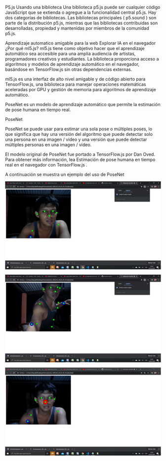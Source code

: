 P5.js
Usando una biblioteca
Una biblioteca p5.js puede ser cualquier código JavaScript que se extienda o agregue a la funcionalidad central p5.js. Hay dos categorías de bibliotecas. Las bibliotecas principales ( p5.sound ) son parte de la distribución p5.js, mientras que las bibliotecas contribuidas son desarrolladas, propiedad y mantenidas por miembros de la comunidad p5.js.

Aprendizaje automatico amigable para la web
Explorar IA en el navegador 
¿Por qué ml5.js?
ml5.js tiene como objetivo hacer que el aprendizaje automático sea accesible para una amplia audiencia de artistas, programadores creativos y estudiantes. La biblioteca proporciona acceso a algoritmos y modelos de aprendizaje automático en el navegador, basándose en TensorFlow.js sin otras dependencias externas.

ml5.js es una interfaz de alto nivel amigable y de código abierto para TensorFlow.js, una biblioteca para manejar operaciones matemáticas aceleradas por GPU y gestión de memoria para algoritmos de aprendizaje automático.

PoseNet es un modelo de aprendizaje automático que permite la estimación de pose humana en tiempo real.

PoseNet

PoseNet se puede usar para estimar una sola pose o múltiples poses, lo que significa que hay una versión del algoritmo que puede detectar solo una persona en una imagen / video y una versión que puede detectar múltiples personas en una imagen / video.

El modelo original de PoseNet fue portado a TensorFlow.js por Dan Oved. Para obtener más información, lea Estimación de pose humana en tiempo real en el navegador con TensorFlow.js .

A continuación se muestra un ejemplo del uso de PoseNet


[![UsandoPoseNet](/Imagen/imagen1.png)](/Imagen/imagen1.png)

[![UsandoPoseNet](/Imagen/imagen2.png)](/Imagen/imagen2.png)

[![UsandoPoseNet](/Imagen/2020-05-23.png)](/Imagen/2020-05-23.png)






